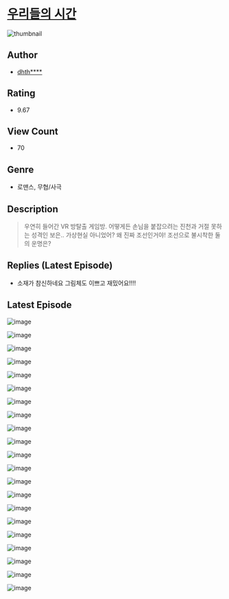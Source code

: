 # [우리들의 시간](https://comic.naver.com/bestChallenge/list?titleId=810467)
![thumbnail](https://image-comic.pstatic.net/user_contents_data/challenge_comic/2023/05/23/upload_3977861967329322594_480x623.jpeg)

## Author
- [dhth****](https://comic.naver.com/artistTitle?id=366917)

## Rating
- 9.67

## View Count
- 70

## Genre
- 로맨스, 무협/사극

## Description
> 우연히 들어간 VR 방탈출 게임방. 어떻게든 손님을 붙잡으려는 진천과 거절 못하는 성격인 보은.. 가상현실 아니었어? 왜 진짜 조선인거야! 조선으로 불시착한 둘의 운명은?

## Replies (Latest Episode)
- 소재가 참신하네요 그림체도 이쁘고 재밌어요!!!!

## Latest Episode
![image](https://image-comic.pstatic.net/user_contents_data/challenge_comic/2023/05/23/366917/upload_7293634998205572706.jpeg)

![image](https://image-comic.pstatic.net/user_contents_data/challenge_comic/2023/05/23/366917/upload_4049074951723246900.jpeg)

![image](https://image-comic.pstatic.net/user_contents_data/challenge_comic/2023/05/23/366917/upload_3834926366939427941.jpeg)

![image](https://image-comic.pstatic.net/user_contents_data/challenge_comic/2023/05/23/366917/upload_7305230241656616505.jpeg)

![image](https://image-comic.pstatic.net/user_contents_data/challenge_comic/2023/05/23/366917/upload_3630854800509580087.jpeg)

![image](https://image-comic.pstatic.net/user_contents_data/challenge_comic/2023/05/23/366917/upload_7075774255322981174.jpeg)

![image](https://image-comic.pstatic.net/user_contents_data/challenge_comic/2023/05/23/366917/upload_3487533446890272562.jpeg)

![image](https://image-comic.pstatic.net/user_contents_data/challenge_comic/2023/05/23/366917/upload_3977914743786912051.jpeg)

![image](https://image-comic.pstatic.net/user_contents_data/challenge_comic/2023/05/23/366917/upload_3906654094621041976.jpeg)

![image](https://image-comic.pstatic.net/user_contents_data/challenge_comic/2023/05/23/366917/upload_4122535518353645874.jpeg)

![image](https://image-comic.pstatic.net/user_contents_data/challenge_comic/2023/05/23/366917/upload_7233969798666008117.jpeg)

![image](https://image-comic.pstatic.net/user_contents_data/challenge_comic/2023/05/23/366917/upload_4063151981961045348.jpeg)

![image](https://image-comic.pstatic.net/user_contents_data/challenge_comic/2023/05/23/366917/upload_3473180422940734513.jpeg)

![image](https://image-comic.pstatic.net/user_contents_data/challenge_comic/2023/05/23/366917/upload_3904731249942935856.jpeg)

![image](https://image-comic.pstatic.net/user_contents_data/challenge_comic/2023/05/23/366917/upload_4051378407108469604.jpeg)

![image](https://image-comic.pstatic.net/user_contents_data/challenge_comic/2023/05/23/366917/upload_4049687577231964516.jpeg)

![image](https://image-comic.pstatic.net/user_contents_data/challenge_comic/2023/05/23/366917/upload_3545847175662823014.jpeg)

![image](https://image-comic.pstatic.net/user_contents_data/challenge_comic/2023/05/23/366917/upload_7363441682293154915.jpeg)

![image](https://image-comic.pstatic.net/user_contents_data/challenge_comic/2023/05/23/366917/upload_7090461544428419169.jpeg)

![image](https://image-comic.pstatic.net/user_contents_data/challenge_comic/2023/05/23/366917/upload_4051044182145577523.jpeg)

![image](https://image-comic.pstatic.net/user_contents_data/challenge_comic/2023/05/23/366917/upload_3905573282528703330.jpeg)
